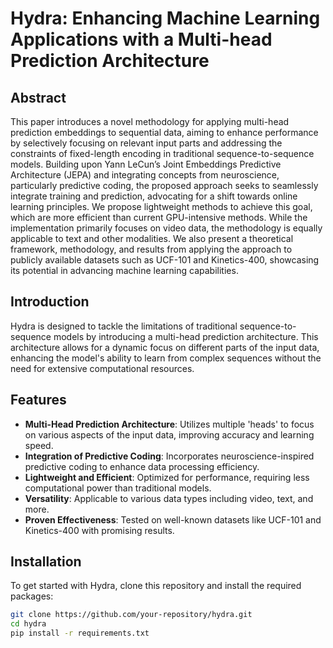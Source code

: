 # Hydra: Enhancing Machine Learning Applications with a Multi-head Prediction Architecture

## Abstract
This paper introduces a novel methodology for applying multi-head prediction embeddings to sequential data, aiming to enhance performance by selectively focusing on relevant input parts and addressing the constraints of fixed-length encoding in traditional sequence-to-sequence models. Building upon Yann LeCun’s Joint Embeddings Predictive Architecture (JEPA) and integrating concepts from neuroscience, particularly predictive coding, the proposed approach seeks to seamlessly integrate training and prediction, advocating for a shift towards online learning principles. We propose lightweight methods to achieve this goal, which are more efficient than current GPU-intensive methods. While the implementation primarily focuses on video data, the methodology is equally applicable to text and other modalities. We also present a theoretical framework, methodology, and results from applying the approach to publicly available datasets such as UCF-101 and Kinetics-400, showcasing its potential in advancing machine learning capabilities.

## Introduction
Hydra is designed to tackle the limitations of traditional sequence-to-sequence models by introducing a multi-head prediction architecture. This architecture allows for a dynamic focus on different parts of the input data, enhancing the model's ability to learn from complex sequences without the need for extensive computational resources.

## Features
- **Multi-Head Prediction Architecture**: Utilizes multiple 'heads' to focus on various aspects of the input data, improving accuracy and learning speed.
- **Integration of Predictive Coding**: Incorporates neuroscience-inspired predictive coding to enhance data processing efficiency.
- **Lightweight and Efficient**: Optimized for performance, requiring less computational power than traditional models.
- **Versatility**: Applicable to various data types including video, text, and more.
- **Proven Effectiveness**: Tested on well-known datasets like UCF-101 and Kinetics-400 with promising results.

## Installation
To get started with Hydra, clone this repository and install the required packages:
```bash
git clone https://github.com/your-repository/hydra.git
cd hydra
pip install -r requirements.txt
